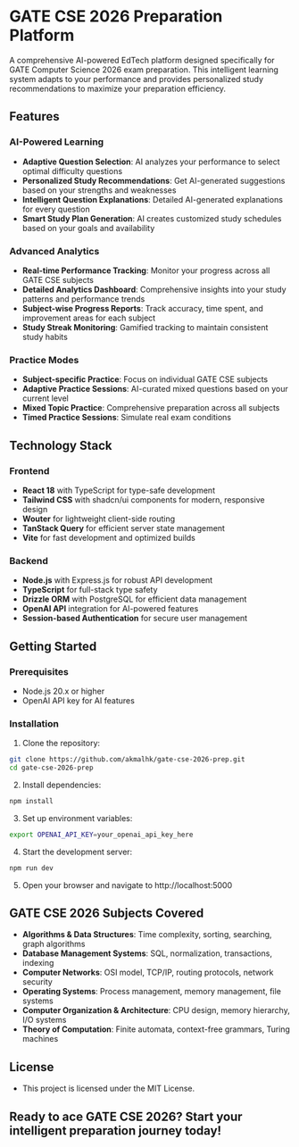 # GATE CSE 2026 Preparation Platform

A comprehensive AI-powered EdTech platform designed specifically for GATE Computer Science  2026 exam preparation. This intelligent learning system adapts to your performance and provides personalized study recommendations to maximize your preparation efficiency.

## Features

### AI-Powered Learning
- **Adaptive Question Selection**: AI analyzes your performance to select optimal difficulty questions
- **Personalized Study Recommendations**: Get AI-generated suggestions based on your strengths and weaknesses
- **Intelligent Question Explanations**: Detailed AI-generated explanations for every question
- **Smart Study Plan Generation**: AI creates customized study schedules based on your goals and availability

### Advanced Analytics
- **Real-time Performance Tracking**: Monitor your progress across all GATE CSE subjects
- **Detailed Analytics Dashboard**: Comprehensive insights into your study patterns and performance trends
- **Subject-wise Progress Reports**: Track accuracy, time spent, and improvement areas for each subject
- **Study Streak Monitoring**: Gamified tracking to maintain consistent study habits

### Practice Modes
- **Subject-specific Practice**: Focus on individual GATE CSE subjects
- **Adaptive Practice Sessions**: AI-curated mixed questions based on your current level
- **Mixed Topic Practice**: Comprehensive preparation across all subjects
- **Timed Practice Sessions**: Simulate real exam conditions

## Technology Stack

### Frontend
- **React 18** with TypeScript for type-safe development
- **Tailwind CSS** with shadcn/ui components for modern, responsive design
- **Wouter** for lightweight client-side routing
- **TanStack Query** for efficient server state management
- **Vite** for fast development and optimized builds

### Backend
- **Node.js** with Express.js for robust API development
- **TypeScript** for full-stack type safety
- **Drizzle ORM** with PostgreSQL for efficient data management
- **OpenAI API** integration for AI-powered features
- **Session-based Authentication** for secure user management

## Getting Started

### Prerequisites
- Node.js 20.x or higher
- OpenAI API key for AI features

### Installation

1. Clone the repository:
```bash
git clone https://github.com/akmalhk/gate-cse-2026-prep.git
cd gate-cse-2026-prep
```

2. Install dependencies:
```bash
npm install
```

3. Set up environment variables:
```bash
export OPENAI_API_KEY=your_openai_api_key_here
```

4. Start the development server:
```bash
npm run dev
```

5. Open your browser and navigate to http://localhost:5000

## GATE CSE 2026 Subjects Covered
- **Algorithms & Data Structures**: Time complexity, sorting, searching, graph algorithms
- **Database Management Systems**: SQL, normalization, transactions, indexing
- **Computer Networks**: OSI model, TCP/IP, routing protocols, network security
- **Operating Systems**: Process management, memory management, file systems
- **Computer Organization & Architecture**: CPU design, memory hierarchy, I/O systems
- **Theory of Computation**: Finite automata, context-free grammars, Turing machines

## License
- This project is licensed under the MIT License.

## Ready to ace GATE CSE 2026? Start your intelligent preparation journey today!
